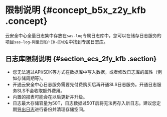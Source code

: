 # 限制说明 {#concept_b5x_z2y_kfb .concept}

云安全中心全量日志集中存放在`sas-log`专属日志库中，您可以在储存日志服务的项目`sas-log-阿里云账户ID-区域名`中找到专属日志库。

## 日志库限制说明 {#section_ecs_2fy_kfb .section}

-   您无法通过API/SDK等方式在数据库中写入数据，或者修改日志库的属性（例如存储周期等）。
-   开通云安全中心日志服务需要先付费购买后再开通SLS日志服务。开通日志服务SLS不会收取额外费用。
-   内置的报表可能会在以后更新并升级。
-   日志最大存储容量为50T，日志数据过50T后将无法再存入新日志。建议您定期[导出日志](intl.zh-CN/用户指南/日志分析/导出日志.md#)进行备份并清理存储空间。

